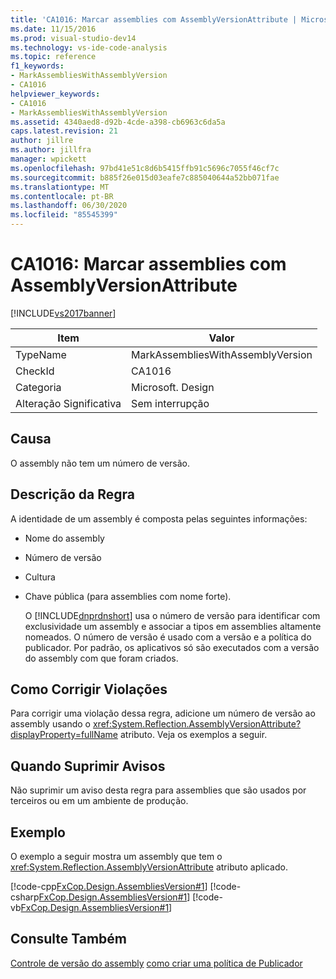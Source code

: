 ```yaml
---
title: 'CA1016: Marcar assemblies com AssemblyVersionAttribute | Microsoft Docs'
ms.date: 11/15/2016
ms.prod: visual-studio-dev14
ms.technology: vs-ide-code-analysis
ms.topic: reference
f1_keywords:
- MarkAssembliesWithAssemblyVersion
- CA1016
helpviewer_keywords:
- CA1016
- MarkAssembliesWithAssemblyVersion
ms.assetid: 4340aed8-d92b-4cde-a398-cb6963c6da5a
caps.latest.revision: 21
author: jillre
ms.author: jillfra
manager: wpickett
ms.openlocfilehash: 97bd41e51c8d6b5415ffb91c5696c7055f46cf7c
ms.sourcegitcommit: b885f26e015d03eafe7c885040644a52bb071fae
ms.translationtype: MT
ms.contentlocale: pt-BR
ms.lasthandoff: 06/30/2020
ms.locfileid: "85545399"
---
```

# <a name="ca1016-mark-assemblies-with-assemblyversionattribute"></a>CA1016: Marcar assemblies com AssemblyVersionAttribute
[!INCLUDE[vs2017banner](../includes/vs2017banner.md)]

|Item|Valor|
|-|-|
|TypeName|MarkAssembliesWithAssemblyVersion|
|CheckId|CA1016|
|Categoria|Microsoft. Design|
|Alteração Significativa|Sem interrupção|

## <a name="cause"></a>Causa
 O assembly não tem um número de versão.

## <a name="rule-description"></a>Descrição da Regra
 A identidade de um assembly é composta pelas seguintes informações:

- Nome do assembly

- Número de versão

- Cultura

- Chave pública (para assemblies com nome forte).

  O [!INCLUDE[dnprdnshort](../includes/dnprdnshort-md.md)] usa o número de versão para identificar com exclusividade um assembly e associar a tipos em assemblies altamente nomeados. O número de versão é usado com a versão e a política do publicador. Por padrão, os aplicativos só são executados com a versão do assembly com que foram criados.

## <a name="how-to-fix-violations"></a>Como Corrigir Violações
 Para corrigir uma violação dessa regra, adicione um número de versão ao assembly usando o <xref:System.Reflection.AssemblyVersionAttribute?displayProperty=fullName> atributo. Veja os exemplos a seguir.

## <a name="when-to-suppress-warnings"></a>Quando Suprimir Avisos
 Não suprimir um aviso desta regra para assemblies que são usados por terceiros ou em um ambiente de produção.

## <a name="example"></a>Exemplo
 O exemplo a seguir mostra um assembly que tem o <xref:System.Reflection.AssemblyVersionAttribute> atributo aplicado.

 [!code-cpp[FxCop.Design.AssembliesVersion#1](../snippets/cpp/VS_Snippets_CodeAnalysis/FxCop.Design.AssembliesVersion/cpp/FxCop.Design.AssembliesVersion.cpp#1)]
 [!code-csharp[FxCop.Design.AssembliesVersion#1](../snippets/csharp/VS_Snippets_CodeAnalysis/FxCop.Design.AssembliesVersion/cs/FxCop.Design.AssembliesVersion.cs#1)]
 [!code-vb[FxCop.Design.AssembliesVersion#1](../snippets/visualbasic/VS_Snippets_CodeAnalysis/FxCop.Design.AssembliesVersion/vb/FxCop.Design.AssembliesVersion.vb#1)]

## <a name="see-also"></a>Consulte Também
 [Controle de versão do assembly](https://msdn.microsoft.com/library/775ad4fb-914f-453c-98ef-ce1089b6f903) [como criar uma política de Publicador](https://msdn.microsoft.com/library/8046bc5d-2fa9-4277-8a5e-6dcc96c281d9)
